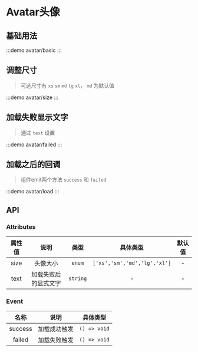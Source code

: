 # Avatar头像


## 基础用法
:::demo avatar/basic
:::

## 调整尺寸

> 可选尺寸有 `xs` `sm` `md` `lg` `xl`， `md` 为默认值

:::demo avatar/size
:::

## 加载失败显示文字

> 通过 `text` 设置

:::demo avatar/failed
:::

## 加载之后的回调
> 组件emit两个方法 `success` 和 `failed`

:::demo avatar/load
:::

## API

### Attributes
| 属性值 |         说明         |   类型   |           具体类型           | 默认值 |
| :----: | :------------------: | :------: | :--------------------------: | :----: |
|  size  |       头像大小       |  `enum`  | `['xs','sm','md','lg','xl']` |   -    |
|  text  | 加载失败后的显式文字 | `string` |              -               |   -    |

### Event
|  名称   |     说明     |   具体类型   |
| :-----: | :----------: | :----------: |
| success | 加载成功触发 | `() => void` |
| failed  | 加载失败触发 | `() => void` |
